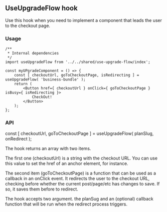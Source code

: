 ## UseUpgradeFlow hook

Use this hook when you need to implement a component that leads the user to the checkout page.

### Usage

```es6
/**
 * Internal dependencies
 */
import useUpgradeFlow from '../../shared/use-upgrade-flow/index';

const myUPgradeComponent = () => {
	const [ checkoutUrl, goToCheckoutPage, isRedirecting ] = useUpgradeFlow( 'business-bundle' );
	return (
		<Button href={ checkoutUrl } onClick={ goToCheckoutPage } isBusy={ isRedirecting }>
			CheckOut!
		</Button>
	);
};
```

### API

const [ checkoutUrl, goToCheckoutPage ] = useUpgradeFlow( planSlug, onRedirect );

The hook returns an array with two items.

The first one (checkoutUrl) is a string with the checkout URL.
You can use this value to set the href of an anchor element, for instance.

The second item (goToCheckoutPage) is a function that can be used as a callback in an onClick event.
It redirects the user to the checkout URL, checking before whether the current post/page/etc has changes to save.
If so, it saves them before to redirect.

The hook accepts two argument. the planSug and an (optional) callback function that will be run when the redirect process triggers.
